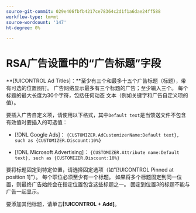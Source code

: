 ```yaml
---
source-git-commit: 029e406fbfb4217ce78364c2d1f1a6dae24ff588
workflow-type: tm+mt
source-wordcount: '147'
ht-degree: 0%

---
```

# RSA广告设置中的“广告标题”字段

**[!UICONTROL Ad Titles]：**至少有三个和最多十五个广告标题（标题），带有可选的位置图钉。 广告网络显示最多有三个标题的广告；至少输入三个。 每个标题的最大长度为30个字符，包括任何动态
文本（例如关键字和广告自定义项的值）。

要插入广告自定义项，请使用以下格式，其中`Default text`是当馈送文件不包含有效值时要插入的可选值：

* [!DNL Google Ads]： `{CUSTOMIZER.AdCustomizerName:Default text}, such as {CUSTOMIZER.Discount:10%}`

* [!DNL Microsoft Advertising]： `{CUSTOMIZER.Attribute name:Default text}, such as {CUSTOMIZER.Discount:10%}`

要将标题固定到特定位置，请选择固定选项（如&quot;[!UICONTROL Pinned at position 1]&quot;）。 每个职位必须至少有一个标题。 如果将多个标题固定到同一位置，则最终广告始终会在指定位置包含这些标题之一。 固定到位置3的标题不能与广告一起显示。

要添加其他标题，请单击&#x200B;**[!UICONTROL + Add]**。

